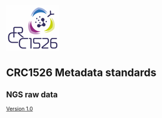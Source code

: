 ![](../images/logo.png)
# CRC1526 Metadata standards

## NGS raw data

[Version 1.0](1.0/ngs_data.md)


